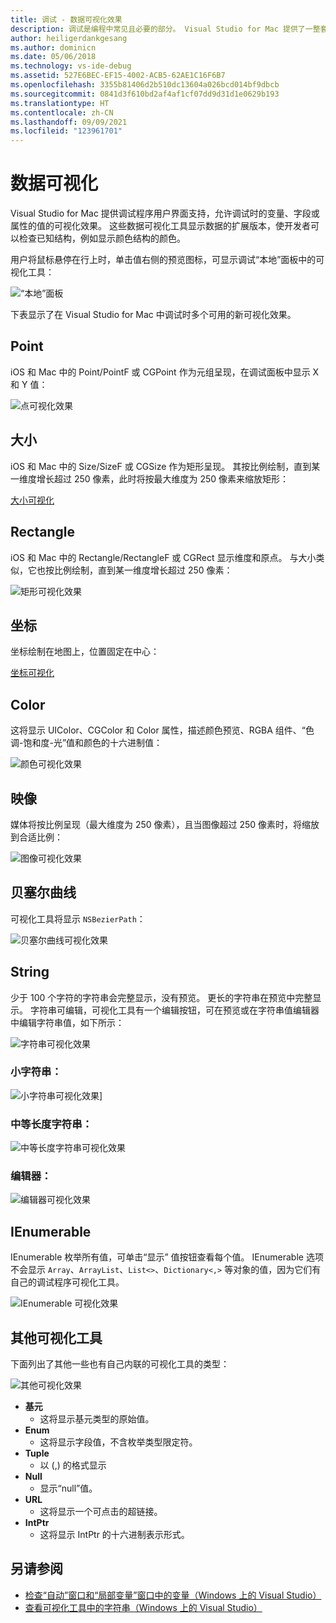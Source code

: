 ```yaml
---
title: 调试 - 数据可视化效果
description: 调试是编程中常见且必要的部分。 Visual Studio for Mac 提供了一整套易于调试的功能。 本文介绍在调试程序中检查对象时可以查看的各种数据可视化效果。
author: heiligerdankgesang
ms.author: dominicn
ms.date: 05/06/2018
ms.technology: vs-ide-debug
ms.assetid: 527E6BEC-EF15-4002-ACB5-62AE1C16F6B7
ms.openlocfilehash: 3355b81406d2b510dc13604a026bcd014bf9dbcb
ms.sourcegitcommit: 0841d3f610bd2af4af1cf07dd9d31d1e0629b193
ms.translationtype: HT
ms.contentlocale: zh-CN
ms.lasthandoff: 09/09/2021
ms.locfileid: "123961701"
---
```

# <a name="data-visualizations"></a>数据可视化

Visual Studio for Mac 提供调试程序用户界面支持，允许调试时的变量、字段或属性的值的可视化效果。 这些数据可视化工具显示数据的扩展版本，使开发者可以检查已知结构，例如显示颜色结构的颜色。

用户将鼠标悬停在行上时，单击值右侧的预览图标，可显示调试“本地”面板中的可视化工具：

![“本地”面板](media/data-visualizations-image9.png)

下表显示了在 Visual Studio for Mac 中调试时多个可用的新可视化效果。

## <a name="point"></a>Point
iOS 和 Mac 中的 Point/PointF 或 CGPoint 作为元组呈现，在调试面板中显示 X 和 Y 值：

![点可视化效果](media/data-visualizations-image10.png)

## <a name="size"></a>大小
iOS 和 Mac 中的 Size/SizeF 或 CGSize 作为矩形呈现。 其按比例绘制，直到某一维度增长超过 250 像素，此时将按最大维度为 250 像素来缩放矩形：

[大小可视化](media/data-visualizations-image11.png)

## <a name="rectangle"></a>Rectangle
iOS 和 Mac 中的 Rectangle/RectangleF 或 CGRect 显示维度和原点。 与大小类似，它也按比例绘制，直到某一维度增长超过 250 像素：

![矩形可视化效果](media/data-visualizations-image12.png)

## <a name="coordinate"></a>坐标
坐标绘制在地图上，位置固定在中心：

[坐标可视化](media/data-visualizations-image13.png)

## <a name="color"></a>Color
这将显示 UIColor、CGColor 和 Color 属性，描述颜色预览、RGBA 组件、“色调-饱和度-光”值和颜色的十六进制值：

![颜色可视化效果](media/data-visualizations-image14.png)

## <a name="images"></a>映像

媒体将按比例呈现（最大维度为 250 像素），且当图像超过 250 像素时，将缩放到合适比例：

![图像可视化效果](media/data-visualizations-image15.png)

## <a name="bezier-curves"></a>贝塞尔曲线

可视化工具将显示 `NSBezierPath`：

![贝塞尔曲线可视化效果](media/data-visualizations-image16.png)

## <a name="string"></a>String

少于 100 个字符的字符串会完整显示，没有预览。 更长的字符串在预览中完整显示。 字符串可编辑，可视化工具有一个编辑按钮，可在预览或在字符串值编辑器中编辑字符串值，如下所示：

![字符串可视化效果](media/data-visualizations-image17.png)

### <a name="small-strings"></a>小字符串：
![小字符串可视化效果](media/data-visualizations-image18.png)]

### <a name="medium-length-strings"></a>中等长度字符串：
![中等长度字符串可视化效果](media/data-visualizations-image19.png)

### <a name="editor"></a>编辑器：

![编辑器可视化效果](media/data-visualizations-image21.png)

## <a name="ienumerable"></a>IEnumerable

IEnumerable 枚举所有值，可单击“显示”  值按钮查看每个值。 IEnumerable 选项不会显示 `Array`、`ArrayList`、`List<>`、`Dictionary<,>` 等对象的值，因为它们有自己的调试程序可视化工具。

![IEnumerable 可视化效果](media/data-visualizations-image22.png)

## <a name="other-visualizers"></a>其他可视化工具

下面列出了其他一些也有自己内联的可视化工具的类型：

![其他可视化效果](media/data-visualizations-image23.png)

* **基元**
  * 这将显示基元类型的原始值。
* **Enum**
  * 这将显示字段值，不含枚举类型限定符。
* **Tuple**
  * 以 (,) 的格式显示
* **Null**
  * 显示“null”值。
* **URL**
  * 这将显示一个可点击的超链接。
* **IntPtr**
  * 这将显示 IntPtr 的十六进制表示形式。

## <a name="see-also"></a>另请参阅

- [检查“自动”窗口和“局部变量”窗口中的变量（Windows 上的 Visual Studio）](/visualstudio/debugger/autos-and-locals-windows)
- [查看可视化工具中的字符串（Windows 上的 Visual Studio）](/visualstudio/debugger/string-visualizer-dialog-box)